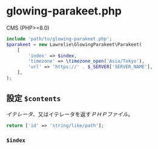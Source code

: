 # glowing-parakeet.php
CMS (PHP>=8.0)

```php
include 'path/to/glowing-parakeet.php';
$parakeet = new Lawrelie\GlowingParakeet\Parakeet(
    [
        'index' => $index,
        'timezone' => \timezone_open('Asia/Tokyo'),
        'url' => 'https://' . $_SERVER['SERVER_NAME'],
    ],
);
```

## 設定 `$contents`

*イテレータ*、又はイテレータを返す*ＰＨＰファイル*。

```php
return ['id' => 'string/like/path'];
```

### `$index`
